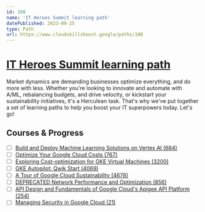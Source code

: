 ```yaml
---
id: 108
name: 'IT Heroes Summit learning path'
datePublished: 2023-09-25
type: Path
url: https://www.cloudskillsboost.google/paths/108
---
```


# [IT Heroes Summit learning path](https://www.cloudskillsboost.google/paths/108)

Market dynamics are demanding businesses optimize everything, and do more with less. Whether you're looking to innovate and automate with A/ML, rebalancing budgets, and drive velocity, or kickstart your sustainability initiatives, it's a Herculean task. That's why we've put together a set of learning paths to help you boost your IT superpowers today. Let's go!

## Courses & Progress

- [ ] [Build and Deploy Machine Learning Solutions on Vertex AI (684)](../courses/Build-and-Deploy-Machine-Learning-Solutions-on-Vertex-AI.md)
- [ ] [Optimize Your Google Cloud Costs (767)](../courses/Optimize-Your-Google-Cloud-Costs.md)
- [ ] [Exploring Cost-optimization for GKE Virtual Machines (3200)](../courses/Exploring-Cost-optimization-for-GKE-Virtual-Machines.md)
- [ ] [GKE Autopilot: Qwik Start (4069)](../courses/GKE-Autopilot-Qwik-Start.md)
- [ ] [A Tour of Google Cloud Sustainability (4678)](../courses/A-Tour-of-Google-Cloud-Sustainability.md)
- [ ] [DEPRECATED Network Performance and Optimization (856)](../courses/DEPRECATED-Network-Performance-and-Optimization.md)
- [ ] [API Design and Fundamentals of Google Cloud's Apigee API Platform (254)](../courses/API-Design-and-Fundamentals-of-Google-Cloud's-Apigee-API-Platform.md)
- [ ] [Managing Security in Google Cloud (21)](../courses/Managing-Security-in-Google-Cloud.md)

